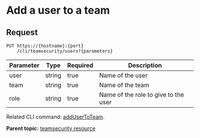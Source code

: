 # Add a user to a team

## Request

```
PUT https://{hostname}:{port}
    /cli/teamsecurity/users?{parameters}

```

|Parameter|Type|Required|Description|
|---------|----|--------|-----------|
|user|string|true|Name of the user|
|team|string|true|Name of the team|
|role|string|true|Name of the role to give to the user|

Related CLI command: [addUserToTeam](udclient_addusertoteam.md).

**Parent topic:** [teamsecurity resource](../../com.udeploy.api.doc/topics/rest_cli_teamsecurity.md)

